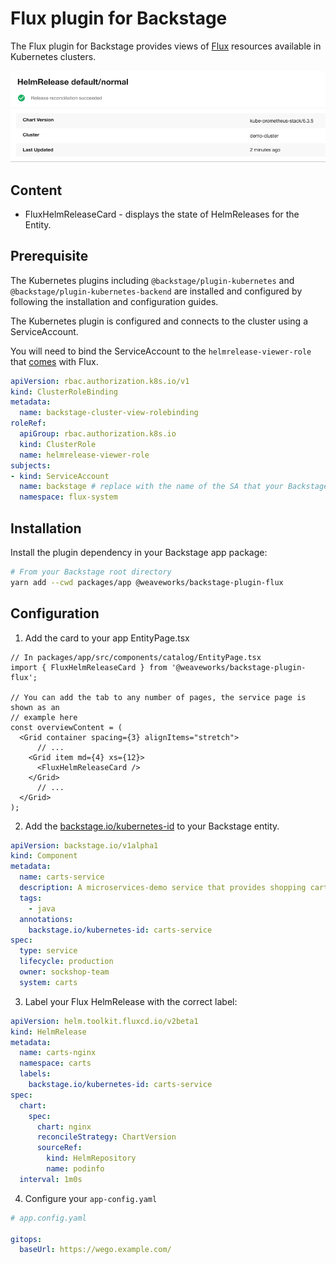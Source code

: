 # Flux plugin for Backstage

The Flux plugin for Backstage provides views of [Flux](https://fluxcd.io/) resources available in Kubernetes clusters.

![FluxHelmReleaseCard](helm_release_card.png)

## Content

- FluxHelmReleaseCard - displays the state of HelmReleases for the Entity.

## Prerequisite

The Kubernetes plugins including `@backstage/plugin-kubernetes` and `@backstage/plugin-kubernetes-backend` are installed and configured by following the installation and configuration guides.

The Kubernetes plugin is configured and connects to the cluster using a ServiceAccount.

You will need to bind the ServiceAccount to the `helmrelease-viewer-role` that [comes](https://github.com/fluxcd/helm-controller/blob/main/config/rbac/helmrelease_viewer_role.yaml) with Flux.

```yaml
apiVersion: rbac.authorization.k8s.io/v1
kind: ClusterRoleBinding
metadata:
  name: backstage-cluster-view-rolebinding
roleRef:
  apiGroup: rbac.authorization.k8s.io
  kind: ClusterRole
  name: helmrelease-viewer-role
subjects:
- kind: ServiceAccount
  name: backstage # replace with the name of the SA that your Backstage runs as
  namespace: flux-system
```

## Installation

Install the plugin dependency in your Backstage app package:

```bash
# From your Backstage root directory
yarn add --cwd packages/app @weaveworks/backstage-plugin-flux
```

## Configuration

1. Add the card  to your app EntityPage.tsx
```tsx
// In packages/app/src/components/catalog/EntityPage.tsx
import { FluxHelmReleaseCard } from '@weaveworks/backstage-plugin-flux';

// You can add the tab to any number of pages, the service page is shown as an
// example here
const overviewContent = (
  <Grid container spacing={3} alignItems="stretch">
      // ...
    <Grid item md={4} xs={12}>
      <FluxHelmReleaseCard />
    </Grid>
      // ...
  </Grid>
);
```

2. Add the [backstage.io/kubernetes-id](https://backstage.io/docs/features/kubernetes/configuration/#common-backstageiokubernetes-id-label) to your Backstage entity.

```yaml
apiVersion: backstage.io/v1alpha1
kind: Component
metadata:
  name: carts-service
  description: A microservices-demo service that provides shopping carts for users
  tags:
    - java
  annotations:
    backstage.io/kubernetes-id: carts-service
spec:
  type: service
  lifecycle: production
  owner: sockshop-team
  system: carts
```

3. Label your Flux HelmRelease with the correct label:
```yaml
apiVersion: helm.toolkit.fluxcd.io/v2beta1
kind: HelmRelease
metadata:
  name: carts-nginx
  namespace: carts
  labels:
    backstage.io/kubernetes-id: carts-service
spec:
  chart:
    spec:
      chart: nginx
      reconcileStrategy: ChartVersion
      sourceRef:
        kind: HelmRepository
        name: podinfo
  interval: 1m0s
```

4. Configure your `app-config.yaml`

```yaml
# app.config.yaml

gitops:
  baseUrl: https://wego.example.com/
```
